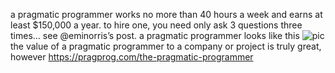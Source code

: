 a pragmatic programmer works no more than 40 hours a week and earns at least $150,000 a year.
to hire one, you need only ask 3 questions three times… see @eminorris’s post.
a pragmatic programmer looks like this
![pic](http://www.developermemes.com/wp-content/uploads/2014/09/Web-Developer-With-A-Job-Web-Developer-Without-A-Job-Meme.jpg)
the value of a pragmatic programmer to a company or project is truly great, however
https://pragprog.com/the-pragmatic-programmer
